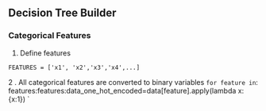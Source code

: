 ## Decision Tree Builder

### Categorical Features

1. Define features

`FEATURES = ['x1', 'x2','x3','x4',...]` 

2 . All categorical features are converted to binary variables
`for feature in`: features:features:data_one_hot_encoded=data[feature].apply(lambda x:{x:1})
	`
    


<!--stackedit_data:
eyJoaXN0b3J5IjpbMzIyMjAzOTI1XX0=
-->
